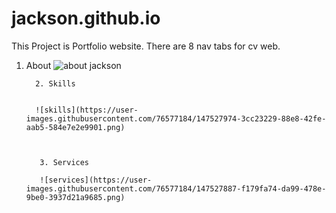 # jackson.github.io
This Project is Portfolio  website. 
There are 8 nav tabs for cv web.

1. About
![about jackson](https://user-images.githubusercontent.com/76577184/147526962-de809c0a-c9de-4357-a735-481de8576b81.png)


         2. Skills

         
         ![skills](https://user-images.githubusercontent.com/76577184/147527974-3cc23229-88e8-42fe-aab5-584e7e2e9901.png)



          3. Services 
          
          ![services](https://user-images.githubusercontent.com/76577184/147527887-f179fa74-da99-478e-9be0-3937d21a9685.png)
